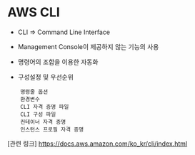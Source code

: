 # AWS CLI
- CLI  => Command Line Interface

- Management Console이 제공하지 않는 기능의 사용

- 명령어의 조합을 이용한 자동화

- 구성설정 및 우선순위

```
    명령줄 옵션
    환경변수
    CLI 자격 증명 파일
    CLI 구성 파일
    컨테이너 자격 증명
    인스턴스 프로필 자격 증명
```

[관련 링크] https://docs.aws.amazon.com/ko_kr/cli/index.html
